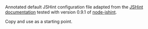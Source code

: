 Annotated default JSHint configuration file adapted from the [JSHint documentation](http://jshint.com/docs/) tested with version 0.9.1 of [node-jshint](https://npmjs.org/package/jshint).

Copy and use as a starting point.
